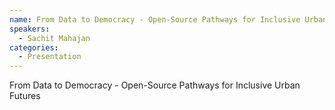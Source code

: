 ```yaml
--- 
name: From Data to Democracy - Open-Source Pathways for Inclusive Urban Futures
speakers: 
  - Sachit Mahajan
categories:
  - Presentation
---
```


From Data to Democracy - Open-Source Pathways for Inclusive Urban Futures